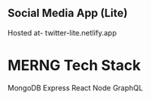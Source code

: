 ## Social Media App (Lite)

Hosted at- twitter-lite.netlify.app

# MERNG Tech Stack

MongoDB
Express
React
Node
GraphQL



